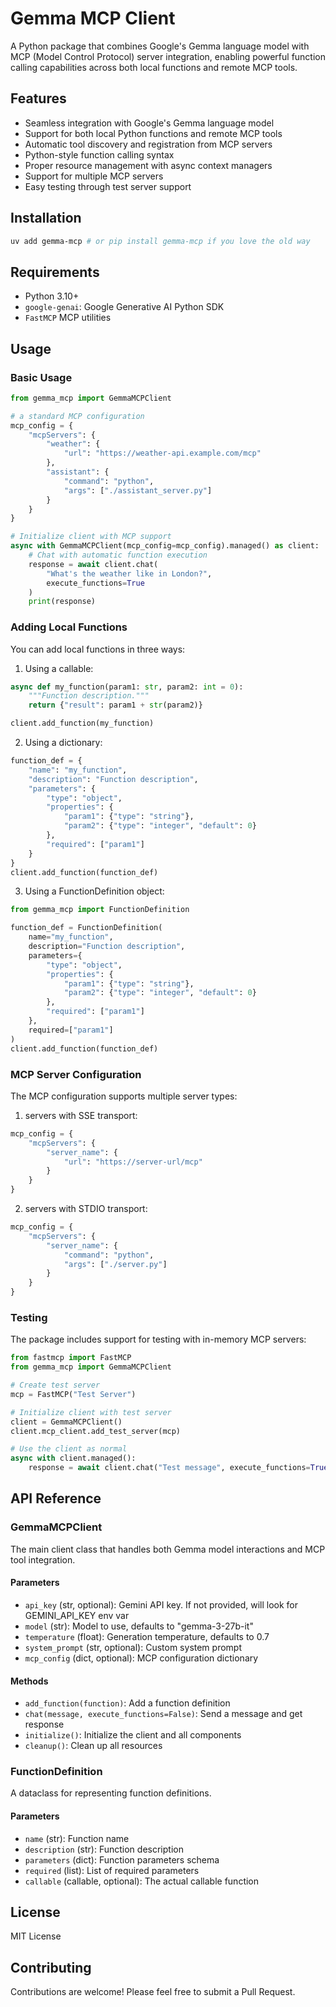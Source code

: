# Gemma MCP Client

A Python package that combines Google's Gemma language model with MCP (Model Control Protocol) server integration, enabling powerful function calling capabilities across both local functions and remote MCP tools.

## Features

- Seamless integration with Google's Gemma language model
- Support for both local Python functions and remote MCP tools
- Automatic tool discovery and registration from MCP servers
- Python-style function calling syntax
- Proper resource management with async context managers
- Support for multiple MCP servers
- Easy testing through test server support

## Installation

```bash
uv add gemma-mcp # or pip install gemma-mcp if you love the old way
```

## Requirements

- Python 3.10+
- `google-genai`: Google Generative AI Python SDK
- `FastMCP` MCP utilities

## Usage

### Basic Usage

```python
from gemma_mcp import GemmaMCPClient

# a standard MCP configuration
mcp_config = {
    "mcpServers": {
        "weather": {
            "url": "https://weather-api.example.com/mcp"
        },
        "assistant": {
            "command": "python",
            "args": ["./assistant_server.py"]
        }
    }
}

# Initialize client with MCP support
async with GemmaMCPClient(mcp_config=mcp_config).managed() as client:
    # Chat with automatic function execution
    response = await client.chat(
        "What's the weather like in London?",
        execute_functions=True
    )
    print(response)
```

### Adding Local Functions

You can add local functions in three ways:

1. Using a callable:

```python
async def my_function(param1: str, param2: int = 0):
    """Function description."""
    return {"result": param1 + str(param2)}

client.add_function(my_function)
```

2. Using a dictionary:

```python
function_def = {
    "name": "my_function",
    "description": "Function description",
    "parameters": {
        "type": "object",
        "properties": {
            "param1": {"type": "string"},
            "param2": {"type": "integer", "default": 0}
        },
        "required": ["param1"]
    }
}
client.add_function(function_def)
```

3. Using a FunctionDefinition object:

```python
from gemma_mcp import FunctionDefinition

function_def = FunctionDefinition(
    name="my_function",
    description="Function description",
    parameters={
        "type": "object",
        "properties": {
            "param1": {"type": "string"},
            "param2": {"type": "integer", "default": 0}
        },
        "required": ["param1"]
    },
    required=["param1"]
)
client.add_function(function_def)
```

### MCP Server Configuration

The MCP configuration supports multiple server types:

1. servers with SSE transport:

```python
mcp_config = {
    "mcpServers": {
        "server_name": {
            "url": "https://server-url/mcp"
        }
    }
}
```

2. servers with STDIO transport:

```python
mcp_config = {
    "mcpServers": {
        "server_name": {
            "command": "python",
            "args": ["./server.py"]
        }
    }
}
```

### Testing

The package includes support for testing with in-memory MCP servers:

```python
from fastmcp import FastMCP
from gemma_mcp import GemmaMCPClient

# Create test server
mcp = FastMCP("Test Server")

# Initialize client with test server
client = GemmaMCPClient()
client.mcp_client.add_test_server(mcp)

# Use the client as normal
async with client.managed():
    response = await client.chat("Test message", execute_functions=True)
```

## API Reference

### GemmaMCPClient

The main client class that handles both Gemma model interactions and MCP tool integration.

#### Parameters

- `api_key` (str, optional): Gemini API key. If not provided, will look for GEMINI_API_KEY env var
- `model` (str): Model to use, defaults to "gemma-3-27b-it"
- `temperature` (float): Generation temperature, defaults to 0.7
- `system_prompt` (str, optional): Custom system prompt
- `mcp_config` (dict, optional): MCP configuration dictionary

#### Methods

- `add_function(function)`: Add a function definition
- `chat(message, execute_functions=False)`: Send a message and get response
- `initialize()`: Initialize the client and all components
- `cleanup()`: Clean up all resources

### FunctionDefinition

A dataclass for representing function definitions.

#### Parameters

- `name` (str): Function name
- `description` (str): Function description
- `parameters` (dict): Function parameters schema
- `required` (list): List of required parameters
- `callable` (callable, optional): The actual callable function

## License

MIT License

## Contributing

Contributions are welcome! Please feel free to submit a Pull Request.
